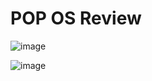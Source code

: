 # POP OS Review

![image](https://user-images.githubusercontent.com/6799186/160264351-44b82b7f-d8e8-47a3-ae5c-971d50f31f65.png)

![image](https://user-images.githubusercontent.com/6799186/160266287-ab694bae-4262-47a4-abe1-96687cd87ac2.png)
